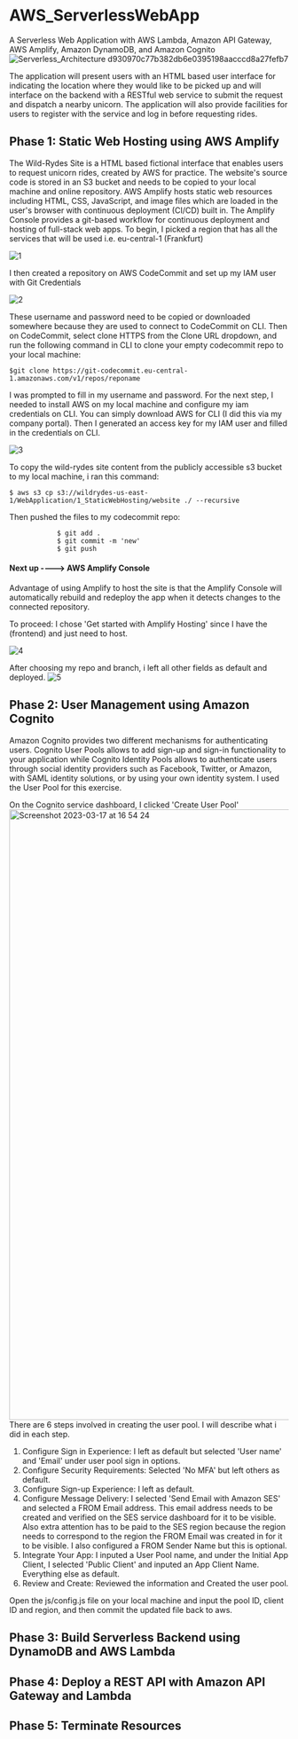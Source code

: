 # AWS_ServerlessWebApp
A Serverless Web Application with AWS Lambda, Amazon API Gateway, AWS Amplify, Amazon DynamoDB, and Amazon Cognito
![Serverless_Architecture d930970c77b382db6e0395198aacccd8a27fefb7](https://user-images.githubusercontent.com/66325142/214476231-1be6e453-65d8-4766-bd3f-6c5348dafe52.png)

The application will present users with an HTML based user interface for indicating the location where they would like to be picked up and will interface on the backend with a RESTful web service to submit the request and dispatch a nearby unicorn. The application will also provide facilities for users to register with the service and log in before requesting rides.

## Phase 1: Static Web Hosting using AWS Amplify
The Wild-Rydes Site is a HTML based fictional interface that enables users to request unicorn rides, created by AWS for practice. The website's source code is stored in an S3 bucket and needs to be copied to your local machine and online repository.
AWS Amplify hosts static web resources including HTML, CSS, JavaScript, and image files which are loaded in the user's browser with continuous deployment (CI/CD) built in. The Amplify Console provides a git-based workflow for continuous deployment and hosting of full-stack web apps.
To begin, I picked a region that has all the services that will be used i.e. eu-central-1 (Frankfurt)

![1](https://user-images.githubusercontent.com/66325142/214478029-27ec038f-670f-4052-ab17-9ca6a2dd3bed.png)

I then created a repository on AWS CodeCommit and set up my IAM user with Git Credentials

![2](https://user-images.githubusercontent.com/66325142/214478969-e7935a00-d8b4-48a2-bd5e-4e8523c9c443.png)

These username and password need to be copied or downloaded somewhere because they are used to connect to CodeCommit on CLI.
Then on CodeCommit, select clone HTTPS from the Clone URL dropdown, and run the following command in CLI to clone your empty codecommit repo to your local machine:

``` $git clone https://git-codecommit.eu-central-1.amazonaws.com/v1/repos/reponame ```

I was prompted to fill in my username and password.
For the next step, I needed to install AWS on my local machine and configure my iam credentials on CLI. You can simply download AWS for CLI (I did this via my company portal). Then I generated an access key for my IAM user and filled in the credentials on CLI.

![3](https://user-images.githubusercontent.com/66325142/214480412-9d5f811f-2f23-404c-b684-dc4a2374558e.png)
       
To copy the wild-rydes site content from the publicly accessible s3 bucket to my local machine, i ran this command:

``` $ aws s3 cp s3://wildrydes-us-east-1/WebApplication/1_StaticWebHosting/website ./ --recursive ```
            
Then pushed the files to my codecommit repo:
```
            $ git add .
            $ git commit -m 'new'
            $ git push
```
#### Next up ----> AWS Amplify Console

Advantage of using Amplify to host the site is that the Amplify Console will automatically rebuild and redeploy the app when it detects changes to the connected repository.

To proceed: I chose 'Get started with Amplify Hosting' since I have the (frontend) and just need to host. 

![4](https://user-images.githubusercontent.com/66325142/214481569-27d33639-f6cd-4167-9451-a33b14efb618.png)

After choosing my repo and branch, i left all other fields as default and deployed.
![5](https://user-images.githubusercontent.com/66325142/214484363-6e9f010e-fda7-4841-8225-6e2f81a745fa.png)


## Phase 2: User Management using Amazon Cognito

Amazon Cognito provides two different mechanisms for authenticating users. Cognito User Pools allows to add sign-up and sign-in functionality to your application while Cognito Identity Pools allows to authenticate users through social identity providers such as Facebook, Twitter, or Amazon, with SAML identity solutions, or by using your own identity system. I used the User Pool for this exercise.

On the Cognito service dashboard, I clicked 'Create User Pool'
<img width="1101" alt="Screenshot 2023-03-17 at 16 54 24" src="https://user-images.githubusercontent.com/66325142/225956153-39f9e3a4-f12e-4316-9651-47526515fbe5.png">
There are 6 steps involved in creating the user pool. I will describe what i did in each step.
1. Configure Sign in Experience: I left as default but selected 'User name' and 'Email' under user pool sign in options.
2. Configure Security Requirements: Selected 'No MFA' but left others as default.
3. Configure Sign-up Experience: I left as default.
4. Configure Message Delivery: I selected 'Send Email with Amazon SES' and selected a FROM Email address. This email address needs to be created and verified on the SES service dashboard for it to be visible. Also extra attention has to be paid to the SES region because the region needs to correspond to the region the FROM Email was created in for it to be visible. I also configured a FROM Sender Name but this is optional.
5. Integrate Your App: I inputed a User Pool name, and under the Initial App Client, I selected 'Public Client' and inputed an App Client Name. Everything else as default.
6. Review and Create: Reviewed the information and Created the user pool.

Open the js/config.js file on your local machine and input the pool ID, client ID and region, and then commit the updated file back to aws.

## Phase 3: Build Serverless Backend using DynamoDB and AWS Lambda

## Phase 4: Deploy a REST API with Amazon API Gateway and Lambda

## Phase 5: Terminate Resources
